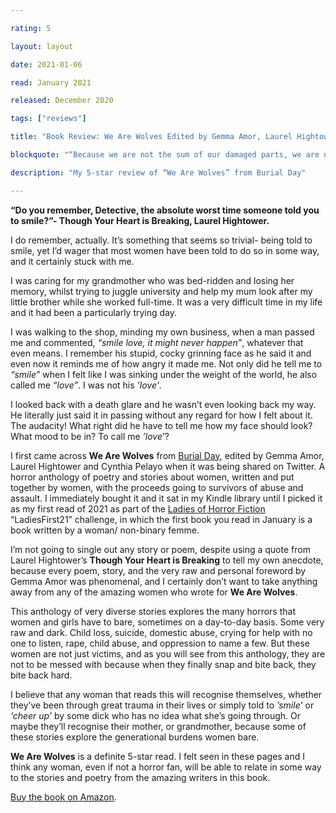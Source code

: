 ```yaml
---

rating: 5

layout: layout

date: 2021-01-06

read: January 2021

released: December 2020

tags: ["reviews"]

title: "Book Review: We Are Wolves Edited by Gemma Amor, Laurel Hightower and Cynthia Pelayo"

blockquote: "“Because we are not the sum of our damaged parts, we are not the Bad Things that happen to us, we are not the weariness we feel as we push, push, push.”- Foreword, Gemma Amor"

description: "My 5-star review of “We Are Wolves” from Burial Day"

---
```


**“Do you remember, Detective, the absolute worst time someone told you to smile?”- Though Your Heart is Breaking, Laurel Hightower.**

I do remember, actually. It’s something that seems so trivial- being told to smile, yet I’d wager that most women have been told to do so in some way, and it certainly stuck with me. 

I was caring for my grandmother who was bed-ridden and losing her memory, whilst trying to juggle university and help my mum look after my little brother while she worked full-time. It was a very difficult time in my life and it had been a particularly trying day. 

I was walking to the shop, minding my own business, when a man passed me and commented, *“smile love, it might never happen”*, whatever that even means. I remember his stupid, cocky grinning face as he said it and even now it reminds me of how angry it made me. Not only did he tell me to *“smile”* when I felt like I was sinking under the weight of the world, he also called me *“love”*. I was not his *’love’*. 

I looked back with a death glare and he wasn’t even looking back my way. He literally just said it in passing without any regard for how I felt about it. The audacity! What right did he have to tell me how my face should look? What mood to be in? To call me *’love’*?

I first came across **We Are Wolves** from [Burial Day](https://burialday.com/), edited by Gemma Amor, Laurel Hightower and Cynthia Pelayo when it was being shared on Twitter. A horror anthology of poetry and stories about women, written and put together by women, with the proceeds going to survivors of abuse and assault. I immediately bought it and it sat in my Kindle library until I picked it as my first read of 2021 as part of the [Ladies of Horror Fiction](https://twitter.com/LOHFiction) “LadiesFirst21” challenge, in which the first book you read in January is a book written by a woman/ non-binary femme.

I’m not going to single out any story or poem, despite using a quote from Laurel Hightower’s **Though Your Heart is Breaking** to tell my own anecdote, because every poem, story, and the very raw and personal foreword by Gemma Amor was phenomenal, and I certainly don’t want to take anything away from any of the amazing women who wrote for **We Are Wolves**. 

This anthology of very diverse stories explores the many horrors that women and girls have to bare, sometimes on a day-to-day basis. Some very raw and dark. Child loss, suicide, domestic abuse, crying for help with no one to listen, rape, child abuse, and oppression to name a few. But these women are not just victims, and as you will see from this anthology, they are not to be messed with because when they finally snap and bite back, they bite back hard. 

I believe that any woman that reads this will recognise themselves, whether they’ve been through great trauma in their lives or simply told to *’smile’* or *‘cheer up’* by some dick who has no idea what she’s going through. Or maybe they’ll recognise their mother, or grandmother, because some of these stories explore the generational burdens women bare. 

**We Are Wolves** is a definite 5-star read. I felt seen in these pages and I think any woman, even if not a horror fan, will be able to relate in some way to the stories and poetry from the amazing writers in this book.

[Buy the book on Amazon](https://www.amazon.co.uk/gp/product/B08PRZCLDV/ref=x_gr_w_bb_sin?ie=UTF8&tag=x_gr_w_bb_sin_uk-21&linkCode=as2&camp=1634&creative=6738).
